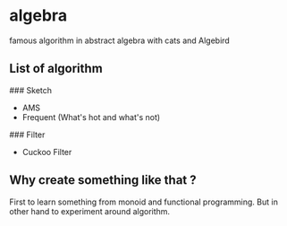 # algebra
famous algorithm in abstract algebra with cats and Algebird



## List of algorithm

### Sketch

* AMS 
* Frequent (What's hot and what's not)


### Filter

* Cuckoo Filter


## Why create something like that ?

First to learn something from monoid and functional programming. But in other hand to experiment around algorithm.